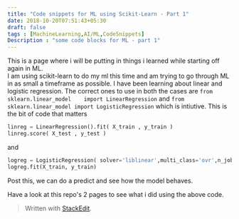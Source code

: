 ```yaml
---
title: "Code snippets for ML using Scikit-Learn - Part 1"
date: 2018-10-20T07:51:43+05:30
draft: false
tags : [MachineLearning,AI/ML,CodeSnippets]
Description : "some code blocks for ML - part 1"
---
```


This is a page where i will be putting in things i learned while starting off again in ML.  
I am using scikit-learn to do my ml this time and am trying to go through ML in as small a timeframe as possible.
I have been learning about linear and logistic regression.
The correct ones to use in both the cases are `from sklearn.linear_model    import LinearRegression` and `from sklearn.linear_model import LogisticRegression` which is intiutive.
This is the bit of code that matters
```python
linreg = LinearRegression().fit( X_train , y_train )
linreg.score( X_test , y_test )
```
and 
```python
logreg = LogisticRegression( solver='liblinear',multi_class='ovr',n_jobs=1 )
logreg.fit(X_train, y_train)
```
Post this, we can do a predict and see how the model behaves.

Have a look at this repo's 2 pages to see what i did using the above code.
> Written with [StackEdit](https://stackedit.io/).
<!--stackedit_data:
eyJoaXN0b3J5IjpbLTE0NjU4ODU5NjIsMTA2NTY5Mjk4NF19
-->